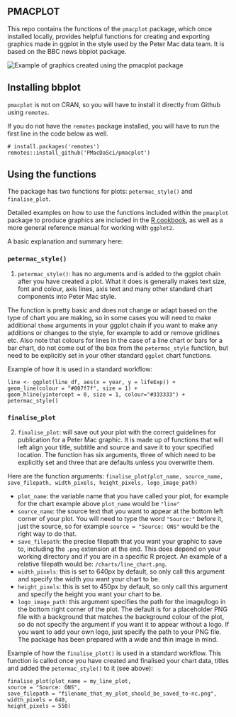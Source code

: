 ## PMACPLOT

This repo contains the functions of the `pmacplot` package, which once installed locally, provides helpful functions for creating and exporting  graphics made in ggplot in the style used by the Peter Mac data team. It is based on the BBC news bbplot package.

![Example of graphics created using the pmacplot package](chart_examples/bbplot_example_plots.png)

## Installing bbplot

`pmacplot` is not on CRAN, so you will have to install it directly from Github using `remotes`. 

If you do not have the `remotes` package installed, you will have to run the first line in the code below as well. 

```
# install.packages('remotes')
remotes::install_github('PMacDaSci/pmacplot')
```

## Using the functions

The package has two functions for plots: `petermac_style()` and `finalise_plot`.

Detailed examples on how to use the functions included within the `pmacplot` package to produce graphics are included in the [R cookbook](https://bbc.github.io/rcookbook/), as well as a more general reference manual for working with `ggplot2`.

A basic explanation and summary here:

### `petermac_style()`

1. `petermac_style()`: has no arguments and is added to the ggplot chain after you have created a plot. What it does is generally makes text size, font and colour, axis lines, axis text and many other standard chart components into Peter Mac style. 

The function is pretty basic and does not change or adapt based on the type of chart you are making, so in some cases you will need to make additional `theme` arguments in your ggplot chain if you want to make any additions or changes to the style, for example to add or remove gridlines etc. Also note that colours for lines in the case of a line chart or bars for a bar chart, do not come out of the box from the `petermac_style` function, but need to be explicitly set in your other standard `ggplot` chart functions.

Example of how it is used in a standard workflow:

```
line <- ggplot(line_df, aes(x = year, y = lifeExp)) +
geom_line(colour = "#007f7f", size = 1) +
geom_hline(yintercept = 0, size = 1, colour="#333333") +
petermac_style()
```
### `finalise_plot`

2. `finalise_plot`: will save out your plot with the correct guidelines for publication for a Peter Mac graphic. It is made up of functions that will left align your title, subtitle and source and save it to your specified location. The function has six arguments, three of which need to be explicitly set and three that are defaults unless you overwrite them.  

Here are the function arguments:
`finalise_plot(plot_name, source_name, save_filepath, width_pixels, height_pixels, logo_image_path)`

* `plot_name`: the variable name that you have called your plot, for example for the chart example above `plot_name` would be `"line"`    
*  `source_name`: the source text that you want to appear at the bottom left corner of your plot. You will need to type the word `"Source:"`  before it, just the source, so for example `source = "Source: ONS"` would be the right way to do that.
* `save_filepath`: the precise filepath that you want your graphic to save to, including the `.png` extension at the end. This does depend on your working directory and if you are in a specific R project. An example of a relative filepath would be: `/charts/line_chart.png`.  
* `width_pixels`: this is set to 640px by default, so only call this argument and specify the width you want your chart to be. 
* `height_pixels`: this is set to 450px by default, so only call this argument and specify the height you want your chart to be. 
* `logo_image_path`: this argument specifies the path for the image/logo in the bottom right corner of the plot. The default is for a placeholder PNG file with a background that matches the background colour of the plot, so do not specify the argument if you want it to appear without a logo. If you want to add your own logo, just specify the path to your PNG file. The package has been prepared with a wide and thin image in mind. 

Example of how the `finalise_plot()` is used in a standard workflow. This function is called once you have created and finalised your chart data, titles and added the `petermac_style()` to it (see above):

```
finalise_plot(plot_name = my_line_plot,
source = "Source: ONS",
save_filepath = "filename_that_my_plot_should_be_saved_to-nc.png",
width_pixels = 640,
height_pixels = 550)
```
